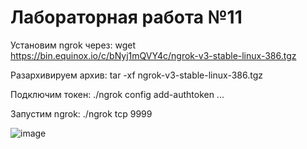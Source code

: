 # Лабораторная работа №11

Установим ngrok через: wget https://bin.equinox.io/c/bNyj1mQVY4c/ngrok-v3-stable-linux-386.tgz

Разархивируем архив: tar -xf ngrok-v3-stable-linux-386.tgz

Подключим токен: ./ngrok config add-authtoken ...

Запустим ngrok: ./ngrok tcp 9999 

![image](https://user-images.githubusercontent.com/115490701/235741848-505202c6-ec80-4974-ad46-a991fc519642.png)

